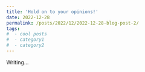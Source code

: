 ```yaml
---
title: 'Hold on to your opinions!'
date: 2022-12-28
permalink: /posts/2022/12/2022-12-28-blog-post-2/
tags:
#  - cool posts
#  - category1
#  - category2
---
```


Writing...


